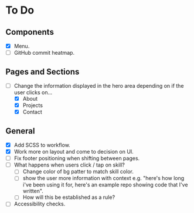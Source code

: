 # To Do

## Components
- [x] Menu.
- [ ] GitHub commit heatmap.

## Pages and Sections
- [ ] Change the information displayed in the hero area depending on if the user clicks on...  
    - [x] About
    - [x] Projects
    - [x] Contact

## General
- [x] Add SCSS to workflow.
- [x] Work more on layout and come to decision on UI.
- [ ] Fix footer positioning when shifting between pages.
- [ ] What happens when users click / tap on skill?
    - [ ] Change color of bg patter to match skill color.
    - [ ] show the user more information with context e.g. "here's how long i've been using it for, here's an example repo showing code that I've written".
    - [ ] How will this be established as a rule?
- [ ] Accessibility checks.